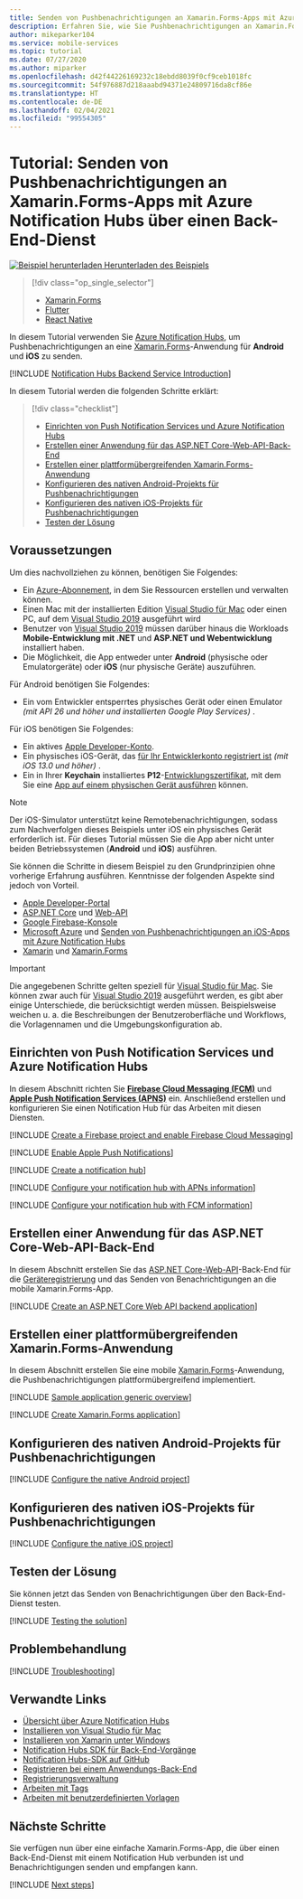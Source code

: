 ```yaml
---
title: Senden von Pushbenachrichtigungen an Xamarin.Forms-Apps mit Azure Notification Hubs über einen Back-End-Dienst | Microsoft-Dokumentation
description: Erfahren Sie, wie Sie Pushbenachrichtigungen an Xamarin.Forms-Apps senden, die Azure Notification Hubs über einen Back-End-Dienst verwenden.
author: mikeparker104
ms.service: mobile-services
ms.topic: tutorial
ms.date: 07/27/2020
ms.author: miparker
ms.openlocfilehash: d42f44226169232c18ebdd8039f0cf9ceb1018fc
ms.sourcegitcommit: 54f976887d218aaabd94371e24809716da8cf86e
ms.translationtype: HT
ms.contentlocale: de-DE
ms.lasthandoff: 02/04/2021
ms.locfileid: "99554305"
---
```

# <a name="tutorial-send-push-notifications-to-xamarinforms-apps-using-azure-notification-hubs-via-a-backend-service"></a>Tutorial: Senden von Pushbenachrichtigungen an Xamarin.Forms-Apps mit Azure Notification Hubs über einen Back-End-Dienst  

[![Beispiel herunterladen](media/download.png) Herunterladen des Beispiels](https://github.com/xamcat/mobcat-samples/tree/master/notification_hub_backend_service)  

> [!div class="op_single_selector"]
>
> * [Xamarin.Forms](notification-hubs-backend-service-xamarin-forms.md)
> * [Flutter](notification-hubs-backend-service-flutter.md)
> * [React Native](notification-hubs-backend-service-react-native.md)

In diesem Tutorial verwenden Sie [Azure Notification Hubs](/azure/notification-hubs/notification-hubs-push-notification-overview), um Pushbenachrichtigungen an eine [Xamarin.Forms](https://dotnet.microsoft.com/apps/xamarin/xamarin-forms)-Anwendung für **Android** und **iOS** zu senden.  

[!INCLUDE [Notification Hubs Backend Service Introduction](includes/notification-hubs-backend-service-introduction.md)]

In diesem Tutorial werden die folgenden Schritte erklärt:

> [!div class="checklist"]
>
> * [Einrichten von Push Notification Services und Azure Notification Hubs](#set-up-push-notification-services-and-azure-notification-hub)
> * [Erstellen einer Anwendung für das ASP.NET Core-Web-API-Back-End](#create-an-aspnet-core-web-api-backend-application)
> * [Erstellen einer plattformübergreifenden Xamarin.Forms-Anwendung](#create-a-cross-platform-xamarinforms-application)
> * [Konfigurieren des nativen Android-Projekts für Pushbenachrichtigungen](#configure-the-native-android-project-for-push-notifications)
> * [Konfigurieren des nativen iOS-Projekts für Pushbenachrichtigungen](#configure-the-native-ios-project-for-push-notifications)
> * [Testen der Lösung](#test-the-solution)

## <a name="prerequisites"></a>Voraussetzungen

Um dies nachvollziehen zu können, benötigen Sie Folgendes:

* Ein [Azure-Abonnement](https://azure.microsoft.com/free/dotnet), in dem Sie Ressourcen erstellen und verwalten können.
* Einen Mac mit der installierten Edition [Visual Studio für Mac](https://visualstudio.microsoft.com/vs/mac/) oder einen PC, auf dem [Visual Studio 2019](https://visualstudio.microsoft.com/vs) ausgeführt wird
* Benutzer von [Visual Studio 2019](https://visualstudio.microsoft.com/vs) müssen darüber hinaus die Workloads **Mobile-Entwicklung mit .NET** und **ASP.NET und Webentwicklung** installiert haben.
* Die Möglichkeit, die App entweder unter **Android** (physische oder Emulatorgeräte) oder **iOS** (nur physische Geräte) auszuführen.

Für Android benötigen Sie Folgendes:

* Ein vom Entwickler entsperrtes physisches Gerät oder einen Emulator *(mit API 26 und höher und installierten Google Play Services)* .

Für iOS benötigen Sie Folgendes:

* Ein aktives [Apple Developer-Konto](https://developer.apple.com).
* Ein physisches iOS-Gerät, das [für Ihr Entwicklerkonto registriert ist](https://help.apple.com/developer-account/#/dev40df0d9fa) *(mit iOS 13.0 und höher)* .
* Ein in Ihrer **Keychain** installiertes **P12**-[Entwicklungszertifikat](https://help.apple.com/developer-account/#/dev04fd06d56), mit dem Sie eine [App auf einem physischen Gerät ausführen](https://help.apple.com/xcode/mac/current/#/dev5a825a1ca) können.

> [!NOTE]
> Der iOS-Simulator unterstützt keine Remotebenachrichtigungen, sodass zum Nachverfolgen dieses Beispiels unter iOS ein physisches Gerät erforderlich ist. Für dieses Tutorial müssen Sie die App aber nicht unter beiden Betriebssystemen (**Android** und **iOS**) ausführen.

Sie können die Schritte in diesem Beispiel zu den Grundprinzipien ohne vorherige Erfahrung ausführen. Kenntnisse der folgenden Aspekte sind jedoch von Vorteil.

* [Apple Developer-Portal](https://developer.apple.com)
* [ASP.NET Core](/aspnet/core/introduction-to-aspnet-core) und [Web-API](https://dotnet.microsoft.com/apps/aspnet/apis)
* [Google Firebase-Konsole](https://console.firebase.google.com/u/0/)
* [Microsoft Azure](https://portal.azure.com) und [Senden von Pushbenachrichtigungen an iOS-Apps mit Azure Notification Hubs](/azure/notification-hubs/ios-sdk-get-started)
* [Xamarin](https://dotnet.microsoft.com/apps/xamarin) und [Xamarin.Forms](https://dotnet.microsoft.com/apps/xamarin/xamarin-forms)

> [!IMPORTANT]
> Die angegebenen Schritte gelten speziell für [Visual Studio für Mac](https://visualstudio.microsoft.com/vs/mac/). Sie können zwar auch für [Visual Studio 2019](https://visualstudio.microsoft.com/vs) ausgeführt werden, es gibt aber einige Unterschiede, die berücksichtigt werden müssen. Beispielsweise weichen u. a. die Beschreibungen der Benutzeroberfläche und Workflows, die Vorlagennamen und die Umgebungskonfiguration ab.

## <a name="set-up-push-notification-services-and-azure-notification-hub"></a>Einrichten von Push Notification Services und Azure Notification Hubs

In diesem Abschnitt richten Sie **[Firebase Cloud Messaging (FCM)](https://firebase.google.com/docs/cloud-messaging)** und **[Apple Push Notification Services (APNS)](https://developer.apple.com/library/archive/documentation/NetworkingInternet/Conceptual/RemoteNotificationsPG/APNSOverview.html)** ein. Anschließend erstellen und konfigurieren Sie einen Notification Hub für das Arbeiten mit diesen Diensten.

[!INCLUDE [Create a Firebase project and enable Firebase Cloud Messaging](includes/notification-hubs-common-enable-firebase-cloud-messaging.md)]

[!INCLUDE [Enable Apple Push Notifications](includes/notification-hubs-common-enable-apple-push-notifications.md)]

[!INCLUDE [Create a notification hub](includes/notification-hubs-common-create-notification-hub.md)]

[!INCLUDE [Configure your notification hub with APNs information](includes/notification-hubs-common-configure-with-apns-information.md)]

[!INCLUDE [Configure your notification hub with FCM information](includes/notification-hubs-common-configure-with-fcm-information.md)]

## <a name="create-an-aspnet-core-web-api-backend-application"></a>Erstellen einer Anwendung für das ASP.NET Core-Web-API-Back-End

In diesem Abschnitt erstellen Sie das [ASP.NET Core-Web-API](https://dotnet.microsoft.com/apps/aspnet/apis)-Back-End für die [Geräteregistrierung](/azure/notification-hubs/notification-hubs-push-notification-registration-management#what-is-device-registration) und das Senden von Benachrichtigungen an die mobile Xamarin.Forms-App.

[!INCLUDE [Create an ASP.NET Core Web API backend application](includes/notification-hubs-backend-service-web-api.md)]

## <a name="create-a-cross-platform-xamarinforms-application"></a>Erstellen einer plattformübergreifenden Xamarin.Forms-Anwendung

In diesem Abschnitt erstellen Sie eine mobile [Xamarin.Forms](https://dotnet.microsoft.com/apps/xamarin/xamarin-forms)-Anwendung, die Pushbenachrichtigungen plattformübergreifend implementiert.

[!INCLUDE [Sample application generic overview](includes/notification-hubs-backend-service-sample-app-overview.md)]

[!INCLUDE [Create Xamarin.Forms application](includes/notification-hubs-backend-service-sample-app-xamarin-forms.md)]

## <a name="configure-the-native-android-project-for-push-notifications"></a>Konfigurieren des nativen Android-Projekts für Pushbenachrichtigungen

[!INCLUDE [Configure the native Android project](includes/notification-hubs-backend-service-configure-xamarin-android.md)]

## <a name="configure-the-native-ios-project-for-push-notifications"></a>Konfigurieren des nativen iOS-Projekts für Pushbenachrichtigungen

[!INCLUDE [Configure the native iOS project](includes/notification-hubs-backend-service-configure-xamarin-ios.md)]

## <a name="test-the-solution"></a>Testen der Lösung

Sie können jetzt das Senden von Benachrichtigungen über den Back-End-Dienst testen.

[!INCLUDE [Testing the solution](includes/notification-hubs-backend-service-testing.md)]

## <a name="troubleshooting"></a>Problembehandlung

[!INCLUDE [Troubleshooting](includes/notification-hubs-backend-service-troubleshooting.md)]

## <a name="related-links"></a>Verwandte Links

* [Übersicht über Azure Notification Hubs](/azure/notification-hubs/notification-hubs-push-notification-overview)
* [Installieren von Visual Studio für Mac](/visualstudio/mac/installation)
* [Installieren von Xamarin unter Windows](/xamarin/get-started/installation/windows)
* [Notification Hubs SDK für Back-End-Vorgänge](https://www.nuget.org/packages/Microsoft.Azure.NotificationHubs/)
* [Notification Hubs-SDK auf GitHub](https://github.com/Azure/azure-notificationhubs)
* [Registrieren bei einem Anwendungs-Back-End](/azure/notification-hubs/notification-hubs-ios-aspnet-register-user-from-backend-to-push-notification)
* [Registrierungsverwaltung](/azure/notification-hubs/notification-hubs-push-notification-registration-management)
* [Arbeiten mit Tags](/azure/notification-hubs/notification-hubs-tags-segment-push-message)
* [Arbeiten mit benutzerdefinierten Vorlagen](/azure/notification-hubs/notification-hubs-templates-cross-platform-push-messages)

## <a name="next-steps"></a>Nächste Schritte

Sie verfügen nun über eine einfache Xamarin.Forms-App, die über einen Back-End-Dienst mit einem Notification Hub verbunden ist und Benachrichtigungen senden und empfangen kann.

[!INCLUDE [Next steps](includes/notification-hubs-backend-service-next-steps.md)]
